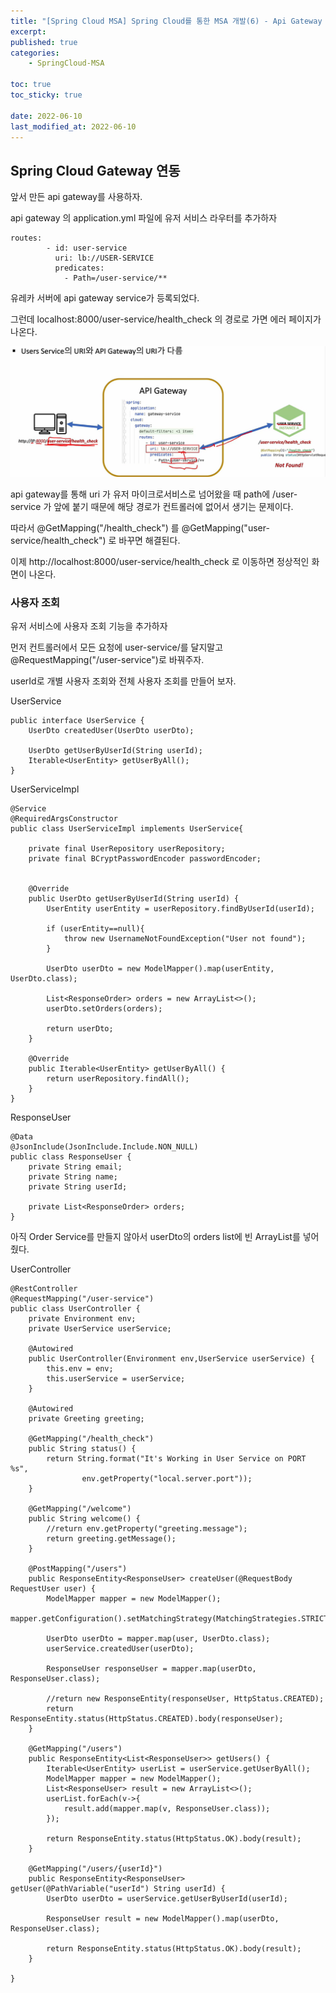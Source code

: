 ```yaml
---
title: "[Spring Cloud MSA] Spring Cloud를 통한 MSA 개발(6) - Api Gateway 연동과 사용자 조회"
excerpt:
published: true
categories:
    - SpringCloud-MSA

toc: true
toc_sticky: true

date: 2022-06-10
last_modified_at: 2022-06-10
---
```


## Spring Cloud Gateway 연동

앞서 만든 api gateway를 사용하자.

api gateway 의 application.yml 파일에 유저 서비스 라우터를 추가하자

```
routes:
        - id: user-service
          uri: lb://USER-SERVICE
          predicates:
            - Path=/user-service/**
```

유레카 서버에 api gateway service가 등록되었다.

그런데 localhost:8000/user-service/health_check 의 경로로 가면 에러 페이지가 나온다.

![1](../../images/msa/31.PNG)

api gateway를 통해 uri 가 유저 마이크로서비스로 넘어왔을 때 path에 /user-service 가 앞에 붙기 때문에 해당 경로가 컨트롤러에 없어서 생기는 문제이다.

따라서 @GetMapping("/health_check") 를 @GetMapping("user-service/health_check") 로 바꾸면 해결된다.

이제 http://localhost:8000/user-service/health_check 로 이동하면 정상적인 화면이 나온다.

### 사용자 조회

유저 서비스에 사용자 조회 기능을 추가하자

먼저 컨트롤러에서 모든 요청에 user-service/를 달지말고 @RequestMapping("/user-service")로 바꿔주자.

userId로 개별 사용자 조회와 전체 사용자 조회를 만들어 보자.

UserService

```
public interface UserService {
    UserDto createdUser(UserDto userDto);

    UserDto getUserByUserId(String userId);
    Iterable<UserEntity> getUserByAll();
}
```

UserServiceImpl

```
@Service
@RequiredArgsConstructor
public class UserServiceImpl implements UserService{

    private final UserRepository userRepository;
    private final BCryptPasswordEncoder passwordEncoder;


    @Override
    public UserDto getUserByUserId(String userId) {
        UserEntity userEntity = userRepository.findByUserId(userId);

        if (userEntity==null){
            throw new UsernameNotFoundException("User not found");
        }

        UserDto userDto = new ModelMapper().map(userEntity, UserDto.class);

        List<ResponseOrder> orders = new ArrayList<>();
        userDto.setOrders(orders);

        return userDto;
    }

    @Override
    public Iterable<UserEntity> getUserByAll() {
        return userRepository.findAll();
    }
}
```

ResponseUser

```
@Data
@JsonInclude(JsonInclude.Include.NON_NULL)
public class ResponseUser {
    private String email;
    private String name;
    private String userId;

    private List<ResponseOrder> orders;
}
```

아직 Order Service를 만들지 않아서 userDto의 orders list에 빈 ArrayList를 넣어줬다.

UserController

```
@RestController
@RequestMapping("/user-service")
public class UserController {
    private Environment env;
    private UserService userService;

    @Autowired
    public UserController(Environment env,UserService userService) {
        this.env = env;
        this.userService = userService;
    }

    @Autowired
    private Greeting greeting;

    @GetMapping("/health_check")
    public String status() {
        return String.format("It's Working in User Service on PORT %s",
                env.getProperty("local.server.port"));
    }

    @GetMapping("/welcome")
    public String welcome() {
        //return env.getProperty("greeting.message");
        return greeting.getMessage();
    }

    @PostMapping("/users")
    public ResponseEntity<ResponseUser> createUser(@RequestBody RequestUser user) {
        ModelMapper mapper = new ModelMapper();
        mapper.getConfiguration().setMatchingStrategy(MatchingStrategies.STRICT);

        UserDto userDto = mapper.map(user, UserDto.class);
        userService.createdUser(userDto);

        ResponseUser responseUser = mapper.map(userDto, ResponseUser.class);

        //return new ResponseEntity(responseUser, HttpStatus.CREATED);
        return ResponseEntity.status(HttpStatus.CREATED).body(responseUser);
    }

    @GetMapping("/users")
    public ResponseEntity<List<ResponseUser>> getUsers() {
        Iterable<UserEntity> userList = userService.getUserByAll();
        ModelMapper mapper = new ModelMapper();
        List<ResponseUser> result = new ArrayList<>();
        userList.forEach(v->{
            result.add(mapper.map(v, ResponseUser.class));
        });

        return ResponseEntity.status(HttpStatus.OK).body(result);
    }

    @GetMapping("/users/{userId}")
    public ResponseEntity<ResponseUser> getUser(@PathVariable("userId") String userId) {
        UserDto userDto = userService.getUserByUserId(userId);

        ResponseUser result = new ModelMapper().map(userDto, ResponseUser.class);

        return ResponseEntity.status(HttpStatus.OK).body(result);
    }

}
```

<script src="https://utteranc.es/client.js"
        repo="chojs23/comments"
        issue-term="pathname"
        theme="github-dark"
        crossorigin="anonymous"
        async>
</script>
